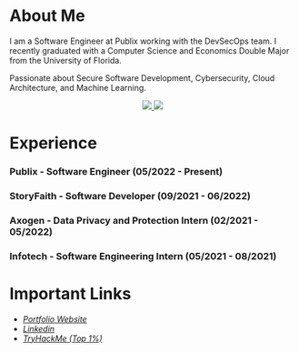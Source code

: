 # About Me
I am a Software Engineer at Publix working with the DevSecOps team. I recently graduated with a Computer Science and Economics Double Major from the University of Florida.

Passionate about Secure Software Development, Cybersecurity, Cloud Architecture, and Machine Learning.


<p align="center">
  <a href="https://github.com/anuraghazra/github-readme-stats" alt="absandell's GitHub Stats">
    <img src="https://github-readme-stats.vercel.app/api?username=absandell&count_private=true&show_icons=true&theme=jolly&hide_rank=false&hide=stars">
  </a>
  <a href = "https://github.com/anuraghazra/github-readme-stats" alt="absandell's Language Stats">
    <img src="https://github-readme-stats.vercel.app/api/top-langs/?username=absandell&theme=jolly&count_private=true&show_icons=true&layout=compact">
  </a>
</p>
<p align = "center"/>

# Experience
### Publix - Software Engineer (05/2022 - Present)
### StoryFaith - Software Developer (09/2021 - 06/2022)
### Axogen - Data Privacy and Protection Intern (02/2021 - 05/2022)
### Infotech - Software Engineering Intern (05/2021 - 08/2021)

# Important Links
- [_Portfolio Website_](https://andrewsandell.com)
- [_Linkedin_](https://linkedin.com/in/absandell)
- [_TryHackMe (Top 1%)_](https://tryhackme.com/p/absandell)
